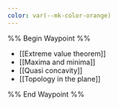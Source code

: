 ```yaml
---
color: var(--mk-color-orange)
---
```

%% Begin Waypoint %%
- [[Extreme value theorem]]
- [[Maxima and minima]]
- [[Quasi concavity]]
- [[Topology in the plane]]

%% End Waypoint %%

